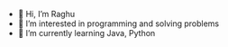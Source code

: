 - 👋 Hi, I’m Raghu
- 👀 I’m interested in programming and solving problems
- 🌱 I’m currently learning Java, Python

<!---
raghu9189/raghu9189 is a ✨ special ✨ repository because its `README.md` (this file) appears on your GitHub profile.
You can click the Preview link to take a look at your changes.
--->
